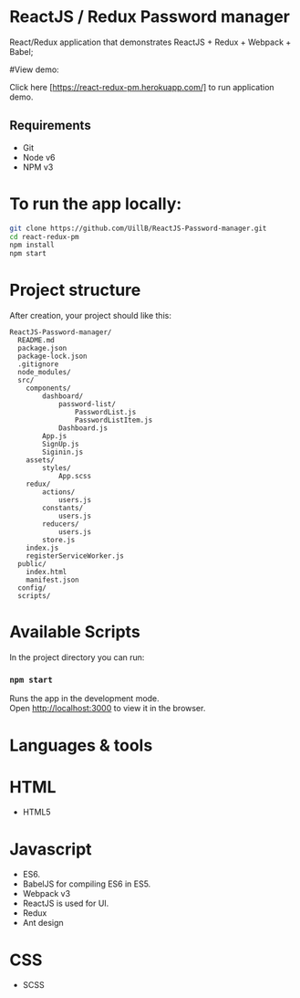 # ReactJS / Redux Password manager

React/Redux application that demonstrates ReactJS + Redux + Webpack + Babel;

#View demo:

Click here [https://react-redux-pm.herokuapp.com/] to run application demo.

## Requirements
* Git
* Node v6
* NPM v3
# To run the app locally:

```bash
git clone https://github.com/UillB/ReactJS-Password-manager.git
cd react-redux-pm
npm install
npm start
```
# Project structure

After creation, your project should like this:

```
ReactJS-Password-manager/
  README.md
  package.json
  package-lock.json
  .gitignore
  node_modules/
  src/
    components/
        dashboard/
            password-list/
                PasswordList.js
                PasswordListItem.js
            Dashboard.js
        App.js
        SignUp.js
        Siginin.js
    assets/
        styles/
            App.scss
    redux/
        actions/
            users.js
        constants/
            users.js
        reducers/
            users.js
        store.js
    index.js
    registerServiceWorker.js
  public/
    index.html
    manifest.json
  config/
  scripts/
```


# Available Scripts
In the project directory you can run:

### `npm start`

Runs the app in the development mode.<br>
Open [http://localhost:3000](http://localhost:3000) to view it in the browser.

# Languages & tools

# HTML
* HTML5

# Javascript
* ES6.
* BabelJS for compiling ES6 in ES5.
* Webpack v3
* ReactJS is used for UI.
* Redux
* Ant design

# CSS
* SCSS


